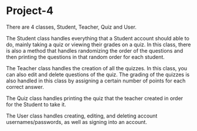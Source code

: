 # Project-4

There are 4 classes, Student, Teacher, Quiz and User. 

The Student class handles everything that a Student account should able to do, mainly taking a quiz or viewing their grades on a quiz. In this class, there is also a method that handles randomizing the order of the questions and then printing the questions in that random order for each student. 

The Teacher class handles the creation of all the quizzes. In this class, you can also edit and delete questions of the quiz. The grading of the quizzes is also handled in this class by assigning a certain number of points for each correct answer. 

The Quiz class handles printing the quiz that the teacher created in order for the Student to take it. 

The User class handles creating, editing, and deleting account usernames/passwords, as well as signing into an account. 
